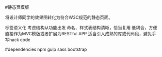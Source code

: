 #静态页模版

将设计师同学的效果图转化为符合W3C规范的静态页面。

标签语义化
考虑结构从功能出发
命名、样式表结构清晰，恰当复用
低耦合，方便直接作为MVC模版或者扩展为RESTful APP
适当引入成熟的库或代码段，避免手写hack code


#dependencies
npm  gulp sass bootstrap
